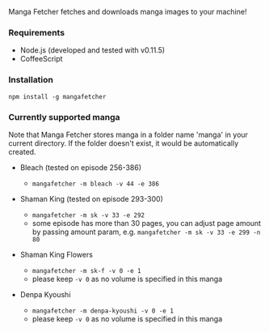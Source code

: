 Manga Fetcher fetches and downloads manga images to your machine!

### Requirements

- Node.js (developed and tested with v0.11.5)
- CoffeeScript

### Installation
`npm install -g mangafetcher`

### Currently supported manga

Note that Manga Fetcher stores manga in a folder name 'manga' in your current directory.
If the folder doesn't exist, it would be automatically created.

- Bleach (tested on episode 256-386)
  - `mangafetcher -m bleach -v 44 -e 386`

- Shaman King (tested on episode 293-300)
  - `mangafetcher -m sk -v 33 -e 292`
  - some episode has more than 30 pages,
    you can adjust page amount by passing amount param,
    e.g. `mangafetcher -m sk -v 33 -e 299 -n 80`

- Shaman King Flowers
  - `mangafetcher -m sk-f -v 0 -e 1`
  - please keep `-v 0` as no volume is specified in this manga

- Denpa Kyoushi
  - `mangafetcher -m denpa-kyoushi -v 0 -e 1`
  - please keep `-v 0` as no volume is specified in this manga
